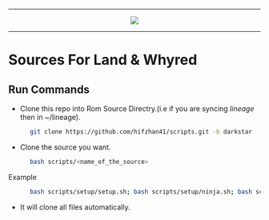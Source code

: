 
-----------------------------------------------------------------------

<p align="center">
 <img src="https://github.com/Sweeto143/scripts/blob/darkstar/logo.png" > 
</p>

-----------------------------------------------------------------------


Sources For Land & Whyred
====================================


Run Commands
------------

* Clone this repo into Rom Source Directry.(i.e if you are syncing *lineage* then in ~/lineage).

```bash
      git clone https://github.com/hifzhan41/scripts.git -b darkstar
```

* Clone the source you want.

```bash
      bash scripts/<name_of_the_source> 
```

Example

```bash
      bash scripts/setup/setup.sh; bash scripts/setup/ninja.sh; bash scripts/setup/ccache.sh
```

* It will clone all files automatically.
